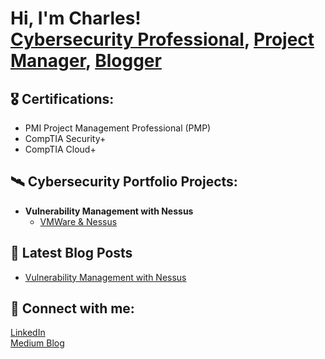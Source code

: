 <h1>Hi, I'm Charles!<br/><a href="https://github.com/candersen1">Cybersecurity Professional</a>, <a href="www.linkedin.com/in/charlesandersen1">Project Manager</a>, <a href="https://medium.com/@charles.andersen">Blogger</a></h1>

<h2>🎖 Certifications:</h2>

- PMI Project Management Professional (PMP)
- CompTIA Security+
- CompTIA Cloud+

<h2>🛰 Cybersecurity Portfolio Projects:</h2>

- <b>Vulnerability Management with Nessus</b>
  - [VMWare & Nessus](https://github.com/candersen1/)

<h2>📝 Latest Blog Posts</h2>

- [Vulnerability Management with Nessus](https://medium.com/@charles.andersen/vulnerability-management-with-nessus-fb05a307bd23)

<h2>🤝 Connect with me:</h2>

<a href="www.linkedin.com/in/charlesandersen1">LinkedIn</a><br/>
<a href="https://medium.com/@charles.andersen">Medium Blog</a>

<!--
**candersen1/candersen1** is a ✨ _special_ ✨ repository because its `README.md` (this file) appears on your GitHub profile.

Here are some ideas to get you started:

- 🔭 I’m currently working on ...
- 🌱 I’m currently learning ...
- 👯 I’m looking to collaborate on ...
- 🤔 I’m looking for help with ...
- 💬 Ask me about ...
- 📫 How to reach me: ...
- 😄 Pronouns: ...
- ⚡ Fun fact: ...
-->
